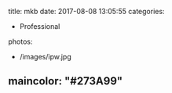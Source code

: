 title: mkb
date: 2017-08-08 13:05:55
categories:
- Professional

photos:
- /images/ipw.jpg

maincolor: "#273A99"
---
